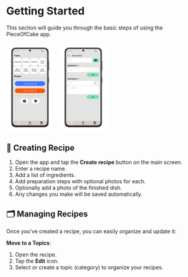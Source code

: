 # Getting Started

This section will guide you through the basic steps of using the PieceOfCake app.

<div style="display: flex; gap: 16px; align-items: flex-start;">
  <img src="img/main_screen.webp" style="width:25%;">
  <img src="img/edit_recipe.webp" style="width:25%;">
</div>

## 🧁 Creating Recipe

1. Open the app and tap the **Create recipe** button on the main screen.  
2. Enter a recipe name.  
3. Add a list of ingredients.  
4. Add preparation steps with optional photos for each.  
5. Optionally add a photo of the finished dish.
6. Any changes you make will be saved automatically.

## 🗂️ Managing Recipes

Once you've created a recipe, you can easily organize and update it:

**Move to a Topics**:  
1. Open the recipe.  
2. Tap the **Edit** icon.  
3. Select or create a topic (category) to organize your recipes.



